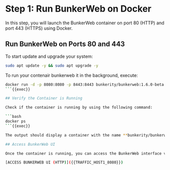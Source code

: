 
# Step 1: Run BunkerWeb on Docker

In this step, you will launch the BunkerWeb container on port 80 (HTTP) and port 443 (HTTPS) using Docker.

## Run BunkerWeb on Ports 80 and 443

To start update and upgrade your system:

```bash
sudo apt update -y && sudo apt upgrade -y
```

To run your contenair bunkerweb it in the background, execute:

```bash
docker run -d -p 8080:8080 -p 8443:8443 bunkerity/bunkerweb:1.6.0-beta
```{{exec}}

## Verify the Container is Running

Check if the container is running by using the following command:

```bash
docker ps
```{{exec}}

The output should display a container with the name **bunkerity/bunkerweb** and the ports **8080** and **8443** mapped.

## Access BunkerWeb UI

Once the container is running, you can access the BunkerWeb interface via this link:

[ACCESS BUNKERWEB UI (HTTP)]({{TRAFFIC_HOST1_8080}})
